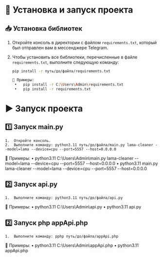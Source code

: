 # 🚀 Установка и запуск проекта

## 📥 Установка библиотек

1. Откройте консоль в директории с файлом `requirements.txt`, который был отправлен вам в мессенджере Telegram.  
2. Чтобы установить все библиотеки, перечисленные в файле `requirements.txt`, выполните следующую команду:

   ```bash
   pip install -r путь/до/файла/requirements.txt

   🔧 Примеры:
	•	pip install -r C:\Users\Admin\requirements.txt
	•	pip install -r requirements.txt
   ```
# ▶️ Запуск проекта

## 1️⃣ Запуск main.py
	1.	Откройте консоль.
	2.	Выполните команду: python3.11 путь/до/файла/main.py lama-cleaner --model=lama --device=cpu --port=5557 --host=0.0.0.0
  🔧 Примеры:
	•	python3.11 C:\Users\Admin\main.py lama-cleaner --model=lama --device=cpu --port=5557 --host=0.0.0.0
	•	python3.11 main.py lama-cleaner --model=lama --device=cpu --port=5557 --host=0.0.0.0

 ## 2️⃣ Запуск api.py
	1.	Выполните команду: python3.11 путь/до/файла/api.py
 🔧 Примеры:
	•	python3.11 C:\Users\Admin\api.py
	•	python3.11 api.py

  ## 2️⃣ Запуск php appApi.php
	1.	Выполните команду: pphp путь/до/файла/appApi.php
 🔧 Примеры:
	•	python3.11 C:\Users\Admin\appApi.php
	•	python3.11  appApi.php
